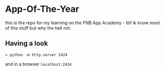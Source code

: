 # App-Of-The-Year

this is the repo for my learning on the FNB App Academy - tbf ik know most of this stuff but why the hell not.

## Having a look

```console
> python -m http.server 2424
```

and in a browser `localhost:2424`
